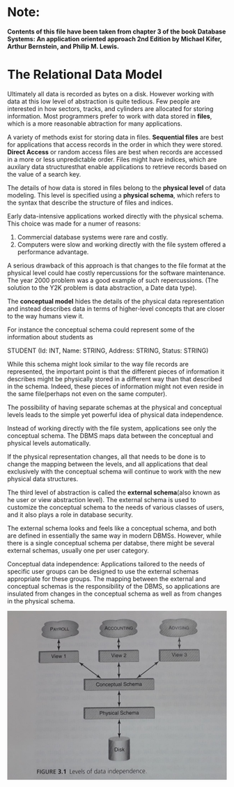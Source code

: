 # Note:  

**Contents of this file have been taken from chapter 3 of the book Database Systems: An application oriented approach 2nd Edition by Michael Kifer, Arthur Bernstein, and Philip M. Lewis.**

# The Relational Data Model

Ultimately all data is recorded as bytes on a disk. However working with data at this low level of abstraction is quite tedious. Few people are interested in how sectors, tracks, and cylinders are allocated for storing information. Most programmers prefer to work with data stored in **files**, which is a more reasonable abtraction for many applications.

A variety of methods exist for storing data in files. **Sequential files** are best for applications that access records in the order in which they were stored. **Direct Access** or random access files are best when records are accessed in a more or less unpredictable order.
Files might have indices, which are auxilary data structuresthat enable applications to retrieve records based on the value of a search key.

The details of how data is stored in files belong to the **physical level** of data modeling. This level is specified using a **physical schema**, which refers to the syntax that describe the structure of files and indices.

Early data-intensive applications worked directly with the physical schema. This choice was made for a numer of reasons: 
 
 1. Commercial database systems were rare and costly.
 2. Computers were slow and working directly with the file system offered a performance advantage.

A serious drawback of this approach is that changes to the file format at the physical level could hae costly repercussions for the software maintenance. The year 2000 problem was a good example of such repercussions. (The solution to the Y2K problem is data abstraction, a Date data type). 

The **conceptual model** hides the details of the physical data representation and instead describes data in terms of higher-level concepts that are closer to the way humans view it. 

For instance the conceptual schema could represent some of the information about students as 

STUDENT (Id: INT, Name: STRING, Address: STRING, Status: STRING)

While this schema might look similar to the way file records are represented, the important point is that the different pieces of information it describes might be physically stored in a different way than that described in the schema. Indeed, these pieces of information might not even reside in the same file(perhaps not even on the same computer).

The possibility of having separate schemas at the physical and conceptual levels leads to the simple yet powerful idea of physical data independence. 

Instead of working directly with the file system, applications see only the conceptual schema. The DBMS maps data between the conceptual and physical levels automatically. 

If the physical representation changes, all that needs to be done is to change the mapping between the levels, and all applications that deal exclusively with the conceptual schema will continue to work with the new physical data structures.

The third level of abstraction is called the **external schema**(also known as he user or view abstraction level). The external schema is used to customize the conceptual schema to the needs of various classes of users, and it also plays a role in database security.

The external schema looks and feels like a conceptual schema, and both are defined in essentially the same way in modern DBMSs. However, while there is a single conceptual schema per databse, there might be several external schemas, usually one per user category.

Conceptual data independence: Applications tailored to the needs of specific user groups can be designed to use the external schemas appropriate for these groups. The mapping between the external and conceptual schemas is the responsibility of the DBMS, so applications are insulated from changes in the conceptual schema as well as from changes in the physical schema. 

![](./figures/DataIndependence.jpeg)
